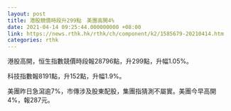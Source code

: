 ```yaml
---
layout: post
title: 港股競價時段升299點　美團高開4%
date: 2021-04-14 09:25:44.000000000 +08:00
link: https://news.rthk.hk/rthk/ch/component/k2/1585679-20210414.htm
categories: rthk
---
```


港股高開，恒生指數競價時段報28796點，升299點，升幅1.05%。

科技指數報8191點，升152點，升幅1.9%。

美團昨日急瀉逾7%，市傳涉及股東配股，集團指猜測不屬實。美團今早高開4%，報287元。
